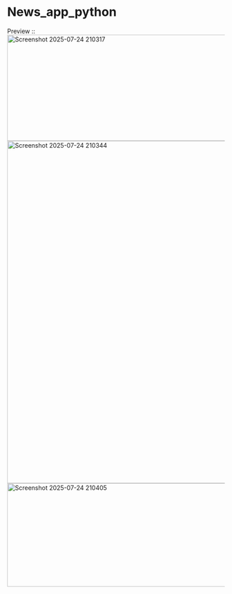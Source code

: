 # News_app_python<br>

Preview :: 
<img width="865" height="246" alt="Screenshot 2025-07-24 210317" src="https://github.com/user-attachments/assets/2951eabf-3cf5-4368-bc46-bc04dc763a27" /><br>
<img width="885" height="794" alt="Screenshot 2025-07-24 210344" src="https://github.com/user-attachments/assets/01ceaf7a-4ea1-4957-b63e-08a0768cc993" /><br>
<img width="850" height="240" alt="Screenshot 2025-07-24 210405" src="https://github.com/user-attachments/assets/99df07eb-c649-42ee-b705-be9dca7d3d8c" />
